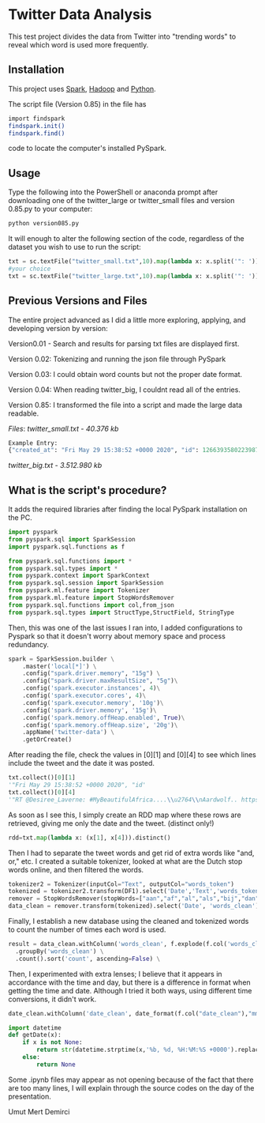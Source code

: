 # Twitter Data Analysis

This test project divides the data from Twitter into "trending words" to reveal which word is used more frequently.

## Installation

This project uses [Spark](https://spark.apache.org/downloads.html), [Hadoop](https://hadoop.apache.org/releases.html) and [Python](https://www.python.org/downloads/). 

The script file (Version 0.85) in the file has 

```bash
import findspark
findspark.init()
findspark.find()
```
code to locate the computer's installed PySpark.


## Usage
Type the following into the PowerShell or anaconda prompt after downloading one of the twitter_large or twitter_small files and version 0.85.py to your computer:
```python
python version085.py
```
It will enough to alter the following section of the code, regardless of the dataset you wish to use to run the script:
```python
txt = sc.textFile("twitter_small.txt",10).map(lambda x: x.split('": '))
#your choice
txt = sc.textFile("twitter_large.txt",10).map(lambda x: x.split('": '))
```

## Previous Versions and Files
The entire project advanced as I did a little more exploring, applying, and developing version by version:

Version0.01 - Search and results for parsing txt files are displayed first.

Version 0.02: Tokenizing and running the json file through PySpark

Version 0.03: I could obtain word counts but not the proper date format.

Version 0.04: When reading twitter_big, I couldnt read all of the entries.

Version 0.85: I transformed the file into a script and made the large data readable.

*Files*: *twitter_small.txt - 40.376 kb* 
```python
Example Entry:
{"created_at": "Fri May 29 15:38:52 +0000 2020", "id": 1266393580223987713, "id_str": "1266393580223987713", "full_text": "RT @Desiree_Laverne: #MyBeautifulAfrica....\u2764\nAardwolf.. https://t.co/9C7MjkQaIp", "truncated": false, "display_text_range": [0, 79], "entities": {"hashtags": [{"text": "MyBeautifulAfrica", "indices": [21, 39]}], "symbols": [], "user_mentions": [{"screen_name": "Desiree_Laverne", "name": "Desiree_Laverne", "id": 2314937901, "id_str": "2314937901", "indices": [3, 19]}], "urls": [], "media": [{"id": 1266286817315176450, "id_str": "1266286817315176450", "indices": [56, 79], "media_url": "http://pbs.twimg.com/media/EZLBJrnUwAI9IbT.jpg", "media_url_https": "https://pbs.twimg.com/media/EZLBJrnUwAI9IbT.jpg", "url": "https://t.co/9C7MjkQaIp", "display_url": "pic.twitter.com/9C7MjkQaIp", "expanded_url": "https://twitter.com/Desiree_Laverne/status/1266286830116200448/photo/1", "type": "photo", "sizes": {"thumb": {"w": 150, "h": 150, "resize": "crop"}, "large": {"w": 564, "h": 435, "resize": "fit"}, "small": {"w": 564, "h": 435, "resize": "fit"}, "medium": {"w": 564, "h": 435, "resize": "fit"}}, "source_status_id": 1266286830116200448, "source_status_id_str": "1266286830116200448", "source_user_id": 2314937901, "source_user_id_str": "2314937901"}]}, "extended_entities": {"media": [{"id": 1266286817315176450, "id_str": "1266286817315176450", "indices": [56, 79], "media_url": "http://pbs.twimg.com/media/EZLBJrnUwAI9IbT.jpg", "media_url_https": "https://pbs.twimg.com/media/EZLBJrnUwAI9IbT.jpg", "url": "https://t.co/9C7MjkQaIp", "display_url": "pic.twitter.com/9C7MjkQaIp", "expanded_url": "https://twitter.com/Desiree_Laverne/status/1266286830116200448/photo/1", "type": "photo", "sizes": {"thumb": {"w": 150, "h": 150, "resize": "crop"}, "large": {"w": 564, "h": 435, "resize": "fit"}, "small": {"w": 564, "h": 435, "resize": "fit"}, "medium": {"w": 564, "h": 435, "resize": "fit"}}, "source_status_id": 1266286830116200448, "source_status_id_str": "1266286830116200448", "source_user_id": 2314937901, "source_user_id_str": "2314937901"}]}, "metadata": {"iso_language_code": "nl", "result_type": "recent"}, "source": "<a href=\"http://twitter.com/download/android\" rel=\"nofollow\">Twitter for Android</a>", "in_reply_to_status_id": null, "in_reply_to_status_id_str": null, "in_reply_to_user_id": null, "in_reply_to_user_id_str": null, "in_reply_to_screen_name": null, "user": {"id": 294630844, "id_str": "294630844", "name": "BR&ON", "screen_name": "broux73", "location": "Northern Drakensberg \ud83c\uddff\ud83c\udde6\ud83c\udfde\ud83c\udfd5\ufe0f", "description": "Don't just stand there, follow me                                                            |\n\ud83c\udfd4\ufe0f\ud83c\udfd5\ufe0f\u26fa\ud83c\udf04\ud83c\udfde\ufe0f\ud83c\udf3f\ud83c\udfd4\u26f0", "url": null, "entities": {"description": {"urls": []}}, "protected": false, "followers_count": 311, "friends_count": 524, "listed_count": 3, "created_at": "Sat May 07 13:57:02 +0000 2011", "favourites_count": 26933, "utc_offset": null, "time_zone": null, "geo_enabled": true, "verified": false, "statuses_count": 8630, "lang": null, "contributors_enabled": false, "is_translator": false, "is_translation_enabled": false, "profile_background_color": "709397", "profile_background_image_url": "http://abs.twimg.com/images/themes/theme6/bg.gif", "profile_background_image_url_https": "https://abs.twimg.com/images/themes/theme6/bg.gif", "profile_background_tile": false, "profile_image_url": "http://pbs.twimg.com/profile_images/1248400674175324160/7ur1k_lb_normal.jpg", "profile_image_url_https": "https://pbs.twimg.com/profile_images/1248400674175324160/7ur1k_lb_normal.jpg", "profile_banner_url": "https://pbs.twimg.com/profile_banners/294630844/1586701202", "profile_link_color": "00FF00", "profile_sidebar_border_color": "86A4A6", "profile_sidebar_fill_color": "A0C5C7", "profile_text_color": "333333", "profile_use_background_image": true, "has_extended_profile": true, "default_profile": false, "default_profile_image": false, "following": false, "follow_request_sent": false, "notifications": false, "translator_type": "none"}, "geo": null, "coordinates": null, "place": null, "contributors": null, "retweeted_status": {"created_at": "Fri May 29 08:34:41 +0000 2020", "id": 1266286830116200448, "id_str": "1266286830116200448", "full_text": "#MyBeautifulAfrica....\u2764\nAardwolf.. https://t.co/9C7MjkQaIp", "truncated": false, "display_text_range": [0, 34], "entities": {"hashtags": [{"text": "MyBeautifulAfrica", "indices": [0, 18]}], "symbols": [], "user_mentions": [], "urls": [], "media": [{"id": 1266286817315176450, "id_str": "1266286817315176450", "indices": [35, 58], "media_url": "http://pbs.twimg.com/media/EZLBJrnUwAI9IbT.jpg", "media_url_https": "https://pbs.twimg.com/media/EZLBJrnUwAI9IbT.jpg", "url": "https://t.co/9C7MjkQaIp", "display_url": "pic.twitter.com/9C7MjkQaIp", "expanded_url": "https://twitter.com/Desiree_Laverne/status/1266286830116200448/photo/1", "type": "photo", "sizes": {"thumb": {"w": 150, "h": 150, "resize": "crop"}, "large": {"w": 564, "h": 435, "resize": "fit"}, "small": {"w": 564, "h": 435, "resize": "fit"}, "medium": {"w": 564, "h": 435, "resize": "fit"}}}]}, "extended_entities": {"media": [{"id": 1266286817315176450, "id_str": "1266286817315176450", "indices": [35, 58], "media_url": "http://pbs.twimg.com/media/EZLBJrnUwAI9IbT.jpg", "media_url_https": "https://pbs.twimg.com/media/EZLBJrnUwAI9IbT.jpg", "url": "https://t.co/9C7MjkQaIp", "display_url": "pic.twitter.com/9C7MjkQaIp", "expanded_url": "https://twitter.com/Desiree_Laverne/status/1266286830116200448/photo/1", "type": "photo", "sizes": {"thumb": {"w": 150, "h": 150, "resize": "crop"}, "large": {"w": 564, "h": 435, "resize": "fit"}, "small": {"w": 564, "h": 435, "resize": "fit"}, "medium": {"w": 564, "h": 435, "resize": "fit"}}}]}, "metadata": {"iso_language_code": "nl", "result_type": "recent"}, "source": "<a href=\"http://twitter.com/download/android\" rel=\"nofollow\">Twitter for Android</a>", "in_reply_to_status_id": null, "in_reply_to_status_id_str": null, "in_reply_to_user_id": null, "in_reply_to_user_id_str": null, "in_reply_to_screen_name": null, "user": {"id": 2314937901, "id_str": "2314937901", "name": "Desiree_Laverne", "screen_name": "Desiree_Laverne", "location": "\u2764\ud83e\udd8f\ud83c\udf3f", "description": "\u26d4No Dms\u26d4 \n\n\n#Rangers\u2764 \n\n\nACTIVIST \ud83d\udc9a\u270c\n#Resist\n\n#_1_Bullet_1_Poacher. #BanIvoryTrade. \n#BanRhinoHornTrade. #BanCannedHunting.. \n#GMFER", "url": null, "entities": {"description": {"urls": []}}, "protected": false, "followers_count": 7049, "friends_count": 4921, "listed_count": 175, "created_at": "Thu Jan 30 20:56:59 +0000 2014", "favourites_count": 159144, "utc_offset": null, "time_zone": null, "geo_enabled": true, "verified": false, "statuses_count": 163896, "lang": null, "contributors_enabled": false, "is_translator": false, "is_translation_enabled": false, "profile_background_color": "C0DEED", "profile_background_image_url": "http://abs.twimg.com/images/themes/theme1/bg.png", "profile_background_image_url_https": "https://abs.twimg.com/images/themes/theme1/bg.png", "profile_background_tile": false, "profile_image_url": "http://pbs.twimg.com/profile_images/1264906862484492288/iVGLP1O-_normal.jpg", "profile_image_url_https": "https://pbs.twimg.com/profile_images/1264906862484492288/iVGLP1O-_normal.jpg", "profile_banner_url": "https://pbs.twimg.com/profile_banners/2314937901/1585836860", "profile_link_color": "1DA1F2", "profile_sidebar_border_color": "C0DEED", "profile_sidebar_fill_color": "DDEEF6", "profile_text_color": "333333", "profile_use_background_image": true, "has_extended_profile": false, "default_profile": true, "default_profile_image": false, "following": false, "follow_request_sent": false, "notifications": false, "translator_type": "none"}, "geo": null, "coordinates": null, "place": null, "contributors": null, "is_quote_status": false, "retweet_count": 4, "favorite_count": 37, "favorited": false, "retweeted": false, "possibly_sensitive": false, "lang": "nl"}, "is_quote_status": false, "retweet_count": 4, "favorite_count": 0, "favorited": false, "retweeted": false, "possibly_sensitive": false, "lang": "nl"}
 ```
*twitter_big.txt - 3.512.980 kb* 


## What is the script's procedure?
It adds the required libraries after finding the local PySpark installation on the PC.
```python
import pyspark
from pyspark.sql import SparkSession
import pyspark.sql.functions as f

from pyspark.sql.functions import *
from pyspark.sql.types import *
from pyspark.context import SparkContext
from pyspark.sql.session import SparkSession
from pyspark.ml.feature import Tokenizer
from pyspark.ml.feature import StopWordsRemover
from pyspark.sql.functions import col,from_json
from pyspark.sql.types import StructType,StructField, StringType
```

Then, this was one of the last issues I ran into, I added configurations to Pyspark so that it doesn't worry about memory space and process redundancy.

```python
spark = SparkSession.builder \
    .master('local[*]') \
    .config("spark.driver.memory", "15g") \
    .config("spark.driver.maxResultSize", "5g")\
    .config('spark.executor.instances', 4)\
    .config('spark.executor.cores', 4)\
    .config('spark.executor.memory', '10g')\
    .config('spark.driver.memory', '15g')\
    .config('spark.memory.offHeap.enabled', True)\
    .config('spark.memory.offHeap.size', '20g')\
    .appName('twitter-data') \
    .getOrCreate()
```
After reading the file, check the values in [0][1] and [0][4] to see which lines include the tweet and the date it was posted.
```python
txt.collect()[0][1]
'"Fri May 29 15:38:52 +0000 2020", "id'
txt.collect()[0][4]
'"RT @Desiree_Laverne: #MyBeautifulAfrica....\\u2764\\nAardwolf.. https://t.co/9C7MjkQaIp", "truncated'
```
As soon as I see this, I simply create an RDD map where these rows are retrieved, giving me only the date and the tweet. (distinct only!)

```python
rdd=txt.map(lambda x: (x[1], x[4])).distinct()
```
Then I had to separate the tweet words and get rid of extra words like "and, or," etc. I created a suitable tokenizer, looked at what are the Dutch stop words online, and then filtered the words.
```python
tokenizer2 = Tokenizer(inputCol="Text", outputCol="words_token")
tokenized = tokenizer2.transform(DF1).select('Date','Text','words_token')
remover = StopWordsRemover(stopWords=["aan","af","al","als","bij","dan","dat","die","dit","een","en","er","had","heb","hem","het","hij","hoe","hun","ik","in","is","je","kan","me","men","met","mij","nog","nu","of","ons","ook","te","tot","uit","van","was","wat","we","wel","wij","zal","ze","zei","zij","zo","zou","aangaande","aangezien","achter","achterna","afgelopen","aldaar","aldus","alhoewel","alias","alle","allebei","alleen","alsnog","altijd","altoos","ander","andere","anders","anderszins","behalve","behoudens","beide","beiden","ben","beneden","bent","bepaald","betreffende","binnen","binnenin","boven","bovenal","bovendien","bovengenoemd","bovenstaand","bovenvermeld","buiten","daar","daarheen","daarin","daarna","daarnet","daarom","daarop","daarvanlangs","de","dikwijls","door","doorgaand","dus","echter","eer","eerdat","eerder","eerlang","eerst","elk","elke","enig","enigszins","enkel","erdoor","even","eveneens","evenwel","gauw","gedurende","geen","gehad","gekund","geleden","gelijk","gemoeten","gemogen","geweest","gewoon","gewoonweg","haar","hadden","hare","hebben","hebt","heeft","hen","hierbeneden","hierboven","hoewel","hunne","ikzelf","inmiddels","inzake","jezelf","jij","jijzelf","jou","jouw","jouwe","juist","jullie","klaar","kon","konden","krachtens","kunnen","kunt","later","liever","maar","mag","meer","mezelf","mijn","mijnent","mijner","mijzelf","misschien","mocht","mochten","moest","moesten","moet","moeten","mogen","na","naar","nadat","net","niet","noch","nogal","ofschoon","om","omdat","omhoog","omlaag","omstreeks","omtrent","omver","onder","ondertussen","ongeveer","onszelf","onze","op","opnieuw","opzij","over","overeind","overigens","pas","precies","reeds","rond","rondom","sedert","sinds","sindsdien","slechts","sommige","spoedig","steeds","tamelijk","tenzij","terwijl","thans","tijdens","toch","toen","toenmaals","toenmalig","totdat","tussen","uitgezonderd","vaakwat","vandaan","vanuit","vanwege","veeleer","verder","vervolgens","vol","volgens","voor","vooraf","vooral","vooralsnog","voorbij","voordat","voordezen","voordien","voorheen","voorop","vooruit","vrij","vroeg","waar","waarom","wanneer","want","waren","weer","weg","wegens","weldra","welk","welke","wie","wiens","wier","wijzelf","zelfs","zichzelf","zijn","zijne","zodra","zonder","zouden","zowat","zulke","zullen","zult","rt","ık","deze","u","via","-",",",'"[full_text": ','"truncated', '"rt',' '], inputCol='words_token', outputCol='words_clean')
data_clean = remover.transform(tokenized).select('Date', 'words_clean')
```

Finally, I establish a new database using the cleaned and tokenized words to count the number of times each word is used.

```python
result = data_clean.withColumn('words_clean', f.explode(f.col('words_clean'))) \
  .groupBy('words_clean') \
  .count().sort('count', ascending=False) \
```

Then, I experimented with extra lenses; I believe that it appears in accordance with the time and day, but there is a difference in format when getting the time and date. Although I tried it both ways, using different time conversions, it didn't work.
```python
date_clean.withColumn('date_clean', date_format(f.col("date_clean"),"mm, dd, dd").alias("yyyy MM dd"))

import datetime
def getDate(x):
    if x is not None:
        return str(datetime.strptime(x,'%b, %d, %H:%M:%S +0000').replace(tzinfo=pytz.UTC).strftime("%m-%d %H:%M:%S"))
    else:
        return None
```
Some .ipynb files may appear as not opening because of the fact that there are too many lines, I will explain through the source codes on the day of the presentation.

Umut Mert Demirci
